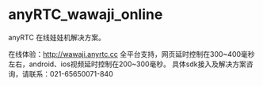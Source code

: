 # anyRTC_wawaji_online
anyRTC 在线娃娃机解决方案。

在线体验：http://wawaji.anyrtc.cc
全平台支持，网页延时控制在300~400毫秒左右，android、ios视频延时控制在200~300毫秒。
具体sdk接入及解决方案咨询，请联系：021-65650071-840
